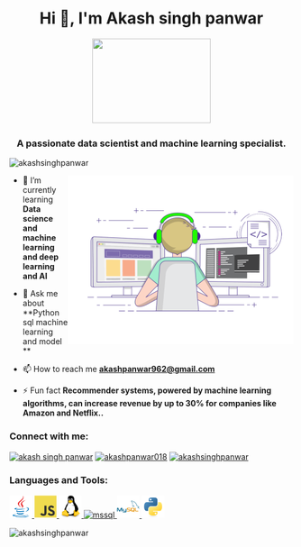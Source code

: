 <h1 align="center">Hi 👋, I'm Akash singh panwar</h1>
<div align="center"> <img src="https://cdn.pixabay.com/animation/2023/06/30/07/30/07-30-05-456_512.gif"style="width: 210px; height: 150px;"> </div>
<h3 align="center">A passionate data scientist and machine learning specialist.</h3>

<p align="left"> <img src="https://komarev.com/ghpvc/?username=akashsinghpanwar&label=Profile%20views&color=0e75b6&style=flat" alt="akashsinghpanwar" /> </p>
<img align="right" alt="Coding" width="400" src="https://raw.githubusercontent.com/devSouvik/devSouvik/master/gif3.gif">


- 🌱 I’m currently learning  **Data science and machine learning and deep learning and AI**

- 💬 Ask me about **Python sql machine learning and model **

- 📫 How to reach me **akashpanwar962@gmail.com**

- ⚡ Fun fact **Recommender systems, powered by machine learning algorithms, can increase revenue by up to 30% for companies like Amazon and Netflix..**

<h3 align="left">Connect with me:</h3>
<p align="left">
<a href="https://kaggle.com/akash singh panwar" target="blank"><img align="center" src="https://raw.githubusercontent.com/rahuldkjain/github-profile-readme-generator/master/src/images/icons/Social/kaggle.svg" alt="akash singh panwar" height="30" width="40" /></a>
<a href="https://instagram.com/akashpanwar018" target="blank"><img align="center" src="https://raw.githubusercontent.com/rahuldkjain/github-profile-readme-generator/master/src/images/icons/Social/instagram.svg" alt="akashpanwar018" height="30" width="40" /></a>
<a href="https://www.leetcode.com/akashsinghpanwar" target="blank"><img align="center" src="https://raw.githubusercontent.com/rahuldkjain/github-profile-readme-generator/master/src/images/icons/Social/leet-code.svg" alt="akashsinghpanwar" height="30" width="40" /></a>
</p>

<h3 align="left">Languages and Tools:</h3>
<p align="left"> <a href="https://www.java.com" target="_blank" rel="noreferrer"> <img src="https://raw.githubusercontent.com/devicons/devicon/master/icons/java/java-original.svg" alt="java" width="40" height="40"/> </a> <a href="https://developer.mozilla.org/en-US/docs/Web/JavaScript" target="_blank" rel="noreferrer"> <img src="https://raw.githubusercontent.com/devicons/devicon/master/icons/javascript/javascript-original.svg" alt="javascript" width="40" height="40"/> </a> <a href="https://www.linux.org/" target="_blank" rel="noreferrer"> <img src="https://raw.githubusercontent.com/devicons/devicon/master/icons/linux/linux-original.svg" alt="linux" width="40" height="40"/> </a> <a href="https://www.microsoft.com/en-us/sql-server" target="_blank" rel="noreferrer"> <img src="https://www.svgrepo.com/show/303229/microsoft-sql-server-logo.svg" alt="mssql" width="40" height="40"/> </a> <a href="https://www.mysql.com/" target="_blank" rel="noreferrer"> <img src="https://raw.githubusercontent.com/devicons/devicon/master/icons/mysql/mysql-original-wordmark.svg" alt="mysql" width="40" height="40"/> </a> <a href="https://www.python.org" target="_blank" rel="noreferrer"> <img src="https://raw.githubusercontent.com/devicons/devicon/master/icons/python/python-original.svg" alt="python" width="40" height="40"/> </a> </p>

<p><img align="center" src="https://github-readme-stats.vercel.app/api/top-langs?username=akashsinghpanwar&show_icons=true&locale=en&layout=compact" alt="akashsinghpanwar" /></p>
